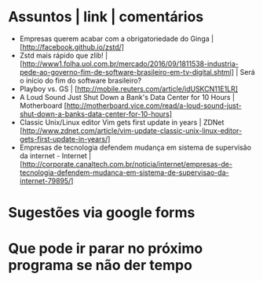 Assuntos | link | comentários
=============================
* Empresas querem acabar com a obrigatoriedade do Ginga | [http://facebook.github.io/zstd/]
* Zstd mais rápido que zlib! | [http://www1.folha.uol.com.br/mercado/2016/09/1811538-industria-pede-ao-governo-fim-de-software-brasileiro-em-tv-digital.shtml] | Será o início do fim do software brasileiro?
* Playboy vs. GS | [http://mobile.reuters.com/article/idUSKCN11E1LR]
* A Loud Sound Just Shut Down a Bank's Data Center for 10 Hours | Motherboard
[http://motherboard.vice.com/read/a-loud-sound-just-shut-down-a-banks-data-center-for-10-hours]
* Classic Unix/Linux editor Vim gets first update in years | ZDNet
[http://www.zdnet.com/article/vim-update-classic-unix-linux-editor-gets-first-update-in-years/]
* Empresas de tecnologia defendem mudança em sistema de supervisão da internet - Internet | [http://corporate.canaltech.com.br/noticia/internet/empresas-de-tecnologia-defendem-mudanca-em-sistema-de-supervisao-da-internet-79895/]

Sugestões via google forms
==========================



Que pode ir parar no próximo programa se não der tempo
=======================================================